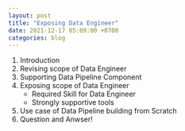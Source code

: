 ```yaml
---
layout: post
title: "Exposing Data Engineer"
date: 2021-12-17 05:09:00 +0700
categories: blog
---
```

1. Introduction
2. Revising scope of Data Engineer
3. Supporting Data Pipeline Component
4. Exposing scope of Data Engineer
    - Required Skill for Data Engineer
    - Strongly supportive tools
5. Use case of Data Pipeline building from Scratch
6. Question and Anwser!
